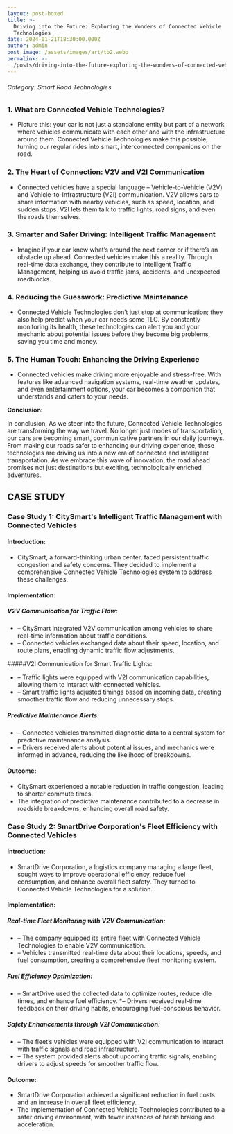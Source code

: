 ```yaml
---
layout: post-boxed
title: >-
  Driving into the Future: Exploring the Wonders of Connected Vehicle
  Technologies
date: 2024-01-21T18:30:00.000Z
author: admin
post_image: /assets/images/art/tb2.webp
permalink: >-
  /posts/driving-into-the-future-exploring-the-wonders-of-connected-vehicle-technologies
---
```


###### Category: Smart Road Technologies

### 1. What are Connected Vehicle Technologies?

* Picture this: your car is not just a standalone entity but part of a network where vehicles communicate with each other and with the infrastructure around them. Connected Vehicle Technologies make this possible, turning our regular rides into smart, interconnected companions on the road.

### 2. The Heart of Connection: V2V and V2I Communication

* Connected vehicles have a special language – Vehicle-to-Vehicle (V2V) and Vehicle-to-Infrastructure (V2I) communication. V2V allows cars to share information with nearby vehicles, such as speed, location, and sudden stops. V2I lets them talk to traffic lights, road signs, and even the roads themselves.

### 3. Smarter and Safer Driving: Intelligent Traffic Management

* Imagine if your car knew what’s around the next corner or if there’s an obstacle up ahead. Connected vehicles make this a reality. Through real-time data exchange, they contribute to Intelligent Traffic Management, helping us avoid traffic jams, accidents, and unexpected roadblocks.

### 4. Reducing the Guesswork: Predictive Maintenance

* Connected Vehicle Technologies don’t just stop at communication; they also help predict when your car needs some TLC. By constantly monitoring its health, these technologies can alert you and your mechanic about potential issues before they become big problems, saving you time and money.

### 5. The Human Touch: Enhancing the Driving Experience

* Connected vehicles make driving more enjoyable and stress-free. With features like advanced navigation systems, real-time weather updates, and even entertainment options, your car becomes a companion that understands and caters to your needs.

<b>Conclusion:</b>

<p>
In conclusion, As we steer into the future, Connected Vehicle Technologies are transforming the way we travel. No longer just modes of transportation, our cars are becoming smart, communicative partners in our daily journeys. From making our roads safer to enhancing our driving experience, these technologies are driving us into a new era of connected and intelligent transportation. As we embrace this wave of innovation, the road ahead promises not just destinations but exciting, technologically enriched adventures.
</p>

## CASE STUDY

### Case Study 1: CitySmart's Intelligent Traffic Management with Connected Vehicles

#### Introduction:

* CitySmart, a forward-thinking urban center, faced persistent traffic congestion and safety concerns. They decided to implement a comprehensive Connected Vehicle Technologies system to address these challenges.

#### Implementation:

##### V2V Communication for Traffic Flow:

* – CitySmart integrated V2V communication among vehicles to share real-time information about traffic conditions.
* – Connected vehicles exchanged data about their speed, location, and route plans, enabling dynamic traffic flow adjustments.

\#####V2I Communication for Smart Traffic Lights:

* – Traffic lights were equipped with V2I communication capabilities, allowing them to interact with connected vehicles.
* – Smart traffic lights adjusted timings based on incoming data, creating smoother traffic flow and reducing unnecessary stops.

##### Predictive Maintenance Alerts:

* – Connected vehicles transmitted diagnostic data to a central system for predictive maintenance analysis.
* – Drivers received alerts about potential issues, and mechanics were informed in advance, reducing the likelihood of breakdowns.

#### Outcome:

* CitySmart experienced a notable reduction in traffic congestion, leading to shorter commute times.
* The integration of predictive maintenance contributed to a decrease in roadside breakdowns, enhancing overall road safety.

### Case Study 2: SmartDrive Corporation's Fleet Efficiency with Connected Vehicles

#### Introduction:

* SmartDrive Corporation, a logistics company managing a large fleet, sought ways to improve operational efficiency, reduce fuel consumption, and enhance overall fleet safety. They turned to Connected Vehicle Technologies for a solution.

#### Implementation:

##### Real-time Fleet Monitoring with V2V Communication:

* – The company equipped its entire fleet with Connected Vehicle Technologies to enable V2V communication.
* – Vehicles transmitted real-time data about their locations, speeds, and fuel consumption, creating a comprehensive fleet monitoring system.

##### Fuel Efficiency Optimization:

* – SmartDrive used the collected data to optimize routes, reduce idle times, and enhance fuel efficiency.
  \*– Drivers received real-time feedback on their driving habits, encouraging fuel-conscious behavior.

##### Safety Enhancements through V2I Communication:

* – The fleet’s vehicles were equipped with V2I communication to interact with traffic signals and road infrastructure.
* – The system provided alerts about upcoming traffic signals, enabling drivers to adjust speeds for smoother traffic flow.

#### Outcome:

* SmartDrive Corporation achieved a significant reduction in fuel costs and an increase in overall fleet efficiency.
* The implementation of Connected Vehicle Technologies contributed to a safer driving environment, with fewer instances of harsh braking and acceleration.
